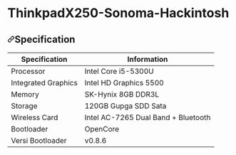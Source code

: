 # ThinkpadX250-Sonoma-Hackintosh

<h2 tabindex="-1" dir="auto"><a id="user-content-specification" class="anchor" aria-hidden="true" tabindex="-1" href="#specification"><svg class="octicon octicon-link" viewBox="0 0 16 16" version="1.1" width="16" height="16" aria-hidden="true"><path d="m7.775 3.275 1.25-1.25a3.5 3.5 0 1 1 4.95 4.95l-2.5 2.5a3.5 3.5 0 0 1-4.95 0 .751.751 0 0 1 .018-1.042.751.751 0 0 1 1.042-.018 1.998 1.998 0 0 0 2.83 0l2.5-2.5a2.002 2.002 0 0 0-2.83-2.83l-1.25 1.25a.751.751 0 0 1-1.042-.018.751.751 0 0 1-.018-1.042Zm-4.69 9.64a1.998 1.998 0 0 0 2.83 0l1.25-1.25a.751.751 0 0 1 1.042.018.751.751 0 0 1 .018 1.042l-1.25 1.25a3.5 3.5 0 1 1-4.95-4.95l2.5-2.5a3.5 3.5 0 0 1 4.95 0 .751.751 0 0 1-.018 1.042.751.751 0 0 1-1.042.018 1.998 1.998 0 0 0-2.83 0l-2.5 2.5a1.998 1.998 0 0 0 0 2.83Z"></path></svg></a>Specification</h2>
<table>
<thead>
<tr>
<th>Specification</th>
<th>Information</th>
</tr>
</thead>
<tbody>
<tr>
<td>Processor</td>
<td>Intel Core i5-5300U</td>
</tr>
<tr>
<td>Integrated Graphics</td>
<td>Intel HD Graphics 5500</td>
</tr>
<tr>
<td>Memory</td>
<td>SK-Hynix 8GB DDR3L</td>
</tr>
<tr>
<td>Storage</td>
<td>120GB Gupga SDD Sata</td>
</tr>
<tr>
<td>Wireless Card</td>
<td>Intel AC-7265 Dual Band + Bluetooth</td>
</tr>
<tr>
<td>Bootloader</td>
<td>OpenCore</td>
</tr>
<tr>
<td>Versi Bootloader</td>
<td>v0.8.6</td>
